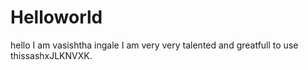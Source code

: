 # Helloworld


hello I am vasishtha ingale I am very very talented and greatfull to use thissashxJLKNVXK.
